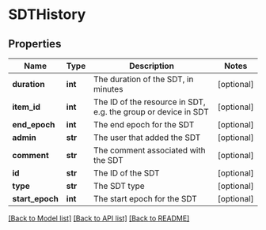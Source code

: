 # SDTHistory

## Properties
Name | Type | Description | Notes
------------ | ------------- | ------------- | -------------
**duration** | **int** | The duration of the SDT, in minutes | [optional] 
**item_id** | **int** | The ID of the resource in SDT, e.g. the group or device in SDT | [optional] 
**end_epoch** | **int** | The end epoch for the SDT | [optional] 
**admin** | **str** | The user that added the SDT | [optional] 
**comment** | **str** | The comment associated with the SDT | [optional] 
**id** | **str** | The ID of the SDT | [optional] 
**type** | **str** | The SDT type | [optional] 
**start_epoch** | **int** | The start epoch for the SDT | [optional] 

[[Back to Model list]](../README.md#documentation-for-models) [[Back to API list]](../README.md#documentation-for-api-endpoints) [[Back to README]](../README.md)


